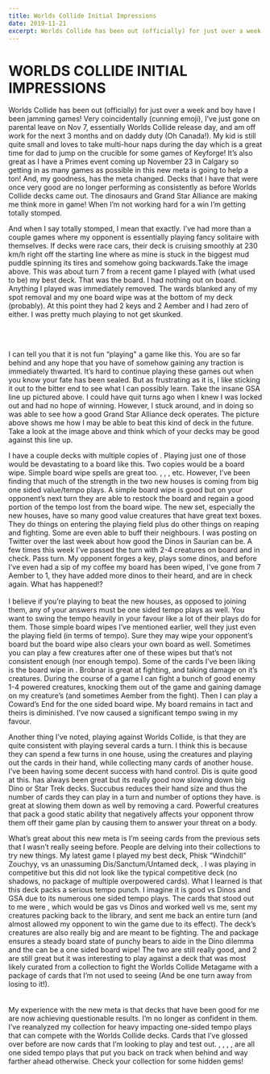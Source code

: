 ```yaml
---
title: Worlds Collide Initial Impressions
date: 2019-11-21
excerpt: Worlds Collide has been out (officially) for just over a week and boy have I been jamming games! Very coincidentally (cunning emoji), I’ve just gone on parental leave on Nov 7, essentially Worlds Collide release day, and am off work for the next 3 months and on daddy duty (Oh Canada!). My kid is still quite small and loves to take multi-hour naps during the day which is a great time for dad to jump on the crucible for some games of Keyforge! It’s also great as I have a Primes event coming up November 23 in Calgary so getting in as many games as possible in this new meta is going to help a ton! And, my goodness, has the meta changed...
---
```

# WORLDS COLLIDE INITIAL IMPRESSIONS

Worlds Collide has been out (officially) for just over a week and boy have I been jamming games! Very coincidentally (cunning emoji), I’ve just gone on parental leave on Nov 7, essentially Worlds Collide release day, and am off work for the next 3 months and on daddy duty (Oh Canada!). My kid is still quite small and loves to take multi-hour naps during the day which is a great time for dad to jump on the crucible for some games of Keyforge! It’s also great as I have a Primes event coming up November 23 in Calgary so getting in as many games as possible in this new meta is going to help a ton! And, my goodness, has the meta changed. Decks that I have that were once very good are no longer performing as consistently as before Worlds Collide decks came out. The dinosaurs and Grand Star Alliance are making me think more in game! When I’m not working hard for a win I’m getting totally stomped. 

<Pic name="wcboard.png" caption="They said they’d come in peace!" cols="12"/>

And when I say totally stomped, I mean that exactly. I’ve had more than a couple games where my opponent is essentially playing fancy solitaire with themselves. If decks were race cars, their deck is cruising smoothly at 230 km/h right off the starting line where as mine is stuck in the biggest mud puddle spinning its tires and somehow going backwards.Take the image above. This was about turn 7 from a recent game I played with (what used to be) my best deck. That was the board. I had nothing out on board. Anything I played was immediately removed. The wards blanked any of my spot removal and my one board wipe was at the bottom of my deck (probably). At this point they had 2 keys and 2 Aember and I had zero of either. I was pretty much playing to not get skunked. 

<br/>
<br/>

I can tell you that it is not fun “playing" a game like this. You are so far behind and any hope that you have of somehow gaining any traction is immediately thwarted. It’s hard to continue playing these games out when you know your fate has been sealed. But as frustrating as it is, I like sticking it out to the bitter end to see what I can possibly learn. Take the insane GSA line up pictured above. I could have quit turns ago when I knew I was locked out and had no hope of winning. However, I stuck around, and in doing so was able to see how a good Grand Star Alliance deck operates. The picture above shows me how I may be able to beat this kind of deck in the future. Take a look at the image above and think which of your decks may be good against this line up.

<BigCard name="Ammonia Clouds"/>

I have a couple decks with multiple copies of <Card name="Ammonia Clouds"/>. Playing just one of those would be devastating to a board like this. Two copies would be a board wipe. Simple board wipe spells are great too. <Card name="Gateway to Dis"/>, <Card name="Unlocked Gateway"/>, <Card name="Key to Dis"/>, etc. However, I’ve been finding that much of the strength in the two new houses is coming from big one sided value/tempo plays. A simple board wipe is good but on your opponent’s next turn they are able to restock the board and regain a good portion of the tempo lost from the board wipe. The new set, especially the new houses, have so many good value creatures that have great text boxes. They do things on entering the playing field plus do other things on reaping and fighting. Some are even able to buff their neighbours. I was posting on Twitter over the last week about how good the Dinos in Saurian can be. A few times this week I’ve passed the turn with 2-4 creatures on board and in check. Pass turn. My opponent forges a key, plays some dinos, and before I’ve even had a sip of my coffee my board has been wiped, I’ve gone from 7 Aember to 1, they have added more dinos to their heard, and are in check again. What has happened!?
<br/>
<br/>
I believe if you’re playing to beat the new houses, as opposed to joining them, any of your answers must be one sided tempo plays as well. You want to swing the tempo heavily in your favour like a lot of their plays do for them. Those simple board wipes I’ve mentioned earlier, well they just even the playing field (in terms of tempo). Sure they may wipe your opponent’s board but the board wipe also clears your own board as well. Sometimes you can play a few creatures after one of these wipes but that’s not consistent enough (nor enough tempo). Some of the cards I’ve been liking is the board wipe in <Card name="Coward’s end"/>. Brobnar is great at fighting, and taking damage on it’s creatures. During the course of a game I can fight a bunch of good enemy 1-4 powered creatures, knocking them out of the game and gaining damage on my creature’s (and sometimes Aember from the fight). Then I can play a Coward’s End for the one sided board wipe. My board remains in tact and theirs is diminished. I’ve now caused a significant tempo swing in my favour.

<Pic name="loot.png" caption="Dino Pinatas!"/>

Another thing I’ve noted, playing against Worlds Collide, is that they are quite consistent with playing several cards a turn. I think this is because they can spend a few turns in one house, using the creatures and playing out the cards in their hand, while collecting many cards of another house. I’ve been having some decent success with hand control. Dis is quite good at this. <Card name="Ember Imp"/> has always been great but its really good now slowing down big Dino or Star Trek decks. Succubus reduces their hand size and thus the number of cards they can play in a turn and number of options they have. <Card name="Mind Barb"/> is great at slowing them down as well by removing a card. Powerful creatures that pack a good static ability that negatively affects your opponent throw them off their game plan by causing them to answer your threat on a body. 

<DeckList name='Zouchyy'/>

What’s great about this new meta is I’m seeing cards from the previous sets that I wasn’t really seeing before. People are delving into their collections to try new things. My latest game I played my best deck, Phisk “Windchill" Zouchyy, vs an unassuming Dis/Sanctum/Untamed deck, <DeckListHover name="Q. Ligustinius, the Monument Rustler"/>. I was playing in competitive but this did not look like the typical competitive deck (no shadows, no package of multiple overpowered cards). What I learned is that this deck packs a serious tempo punch. I imagine it is good vs Dinos and GSA due to its numerous one sided tempo plays. The cards that stood out to me were <Card name="Three Fates"/>, which would be gas vs Dinos and worked well vs me, <Card name="Lost in the Woods"/> sent my creatures packing back to the library, and <Card name="Key Hammer"/> sent me back an entire turn (and almost allowed my opponent to win the game due to its effect). The deck’s creatures are also really big and are meant to be fighting. The <Card name="Ancient Bear"/> and <Card name="Bear Flute"/> package ensures a steady board state of punchy bears to aide in the Dino dilemma and the <Card name="Save the Pack"/> can be a one sided board wipe! The two <Card name="Control the Weak"/> are still really good, and 2 <Card name="Succubus"/> are still great but it was interesting to play against a deck that was most likely curated from a collection to fight the Worlds Collide Metagame with a package of cards that I’m not used to seeing (And be one turn away from losing to it!).  
<br/>
<br/>
My experience with the new meta is that decks that have been good for me are now achieving questionable results. I’m no longer as confident in them. I’ve reanalyzed my collection for heavy impacting one-sided tempo plays that can compete with the Worlds Collide decks. Cards that I’ve glossed over before are now cards that I’m looking to play and test out. <Card name="Blinding Light"/>, <Card name="Relentless Assault"/>, <Card name="Three Fates"/>, <Card name="Nocturnal Maneuver"/>, <Card name="Light’s Out"/> are all one sided tempo plays that put you back on track when behind and way farther ahead otherwise. Check your collection for some hidden gems!

<Comments/>


